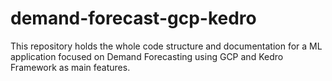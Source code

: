 # demand-forecast-gcp-kedro
This repository holds the whole code structure and documentation for a ML application focused on Demand Forecasting using GCP and Kedro Framework as main features.
